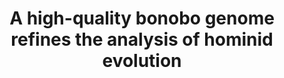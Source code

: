 ---
layout: default
title:  "A high-quality bonobo genome refines the analysis of hominid evolution"
excerpt: "Mao, Y., … & Eichler, E. E. (2021). Nature."
excerpt_separator: "<!--more-->"
link: https://www.nature.com/articles/s41586-021-03519-x
--- 